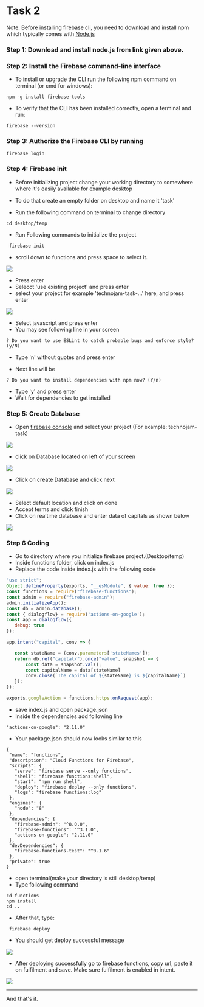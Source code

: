 # Task 2
Note: Before installing firebase cli, you need to download and install npm which typically comes with [Node.js](https://nodejs.org/en/)

### Step 1: Download and install node.js from link given above.
### Step 2: Install the Firebase command-line interface
- To install or upgrade the CLI run the following npm command on terminal (or cmd for windows):

``` 
npm -g install firebase-tools
```
- To verify that the CLI has been installed correctly, open a terminal and run:

``` 
firebase --version
```

### Step 3: Authorize the Firebase CLI by running
``` 
firebase login
```

### Step 4: Firebase init
- Before initializing project change your working directory to somewhere where it's easily available for example desktop
- To do that create an empty folder on desktop and name it 'task'

- Run the following command on terminal to change directory
```
cd desktop/temp
```
- Run Following commands to initialize the project
```
 firebase init
```
- scroll down to functions and press space to select it.

![](IMG/8.png)

- Press enter
- Selecct 'use existing project' and press enter
- select your project for example 'technojam-task-...' here, and press enter

![](IMG/9.png)

- Select javascript and press enter
- You may see following line in your screen

```
? Do you want to use ESLint to catch probable bugs and enforce style? (y/N)
```
- Type 'n'  without quotes and press enter

- Next line will be
``` 
? Do you want to install dependencies with npm now? (Y/n) 
```
- Type 'y' and press enter
- Wait for dependencies to get installed

### Step 5: Create Database
- Open 
[firebase console](https://console.firebase.google.com/) and select your project (For example: technojam-task)

![](IMG/10.png)

- click on Database located on left of your screen

![](IMG/11.png)
 - Click on create Database and click next

 ![](IMG/12.png)

 - Select default location and click on done
 - Accept terms and click finish
 - Click on realtime database and enter data of capitals as shown below

 ![](IMG/data.gif)

 ### Step 6 Coding
 - Go to directory where you initialize firebase project.(Desktop/temp)
 - Inside functions folder, click on index.js
 - Replace the code inside index.js with the following code
 ``` javascript
 "use strict";
Object.defineProperty(exports, "__esModule", { value: true });
const functions = require("firebase-functions");
const admin = require("firebase-admin");
admin.initializeApp();
const db = admin.database();
const { dialogflow} = require('actions-on-google');
const app = dialogflow({
    debug: true
});

app.intent("capital", conv => {

    const stateName = (conv.parameters['stateNames']);
    return db.ref("capital/").once("value", snapshot => {
        const data = snapshot.val();
        const capitalName = data[stateName]
        conv.close(`The capital of ${stateName} is ${capitalName}`) 
    });
});

exports.googleAction = functions.https.onRequest(app);
```
- save index.js and open package.json
- Inside the dependencies add following line
``` 
"actions-on-google": "2.11.0"
```
 - Your package.json should now looks similar to this
 ``` 
 {
  "name": "functions",
  "description": "Cloud Functions for Firebase",
  "scripts": {
    "serve": "firebase serve --only functions",
    "shell": "firebase functions:shell",
    "start": "npm run shell",
    "deploy": "firebase deploy --only functions",
    "logs": "firebase functions:log"
  },
  "engines": {
    "node": "8"
  },
  "dependencies": {
    "firebase-admin": "^8.0.0",
    "firebase-functions": "^3.1.0",
    "actions-on-google": "2.11.0"
  },
  "devDependencies": {
    "firebase-functions-test": "^0.1.6"
  },
  "private": true
}
```
- open terminal(make your directory is still desktop/temp)
- Type following command
```
cd functions
npm install
cd ..
```
- After that, type:
```
 firebase deploy
```
- You should get deploy successful message

![](IMG/13.png)

- After deploying successfully go to firebase functions, copy url, paste it on fulfilment and save. Make sure fulfilment is enabled in intent. 

![](IMG/test.gif)

___
And that's it. 